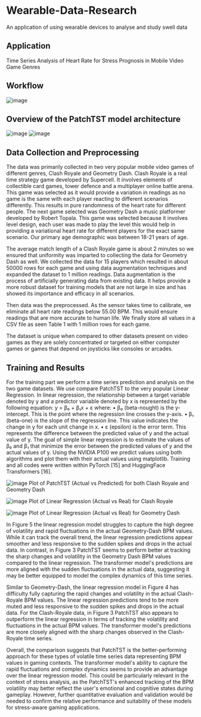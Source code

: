 # Wearable-Data-Research
An application of using wearable devices to analyse and study swell data

## Application 

Time Series Analysis of Heart Rate for Stress Prognosis in Mobile Video Game Genres

## Workflow 

![image](https://github.com/user-attachments/assets/d441788b-a820-4440-86d9-dc3d183931a1)

## Overview of the PatchTST model architecture 

![image](https://github.com/user-attachments/assets/17466974-8452-4dd2-95a9-e8fd7cc06e8a)
![image](https://github.com/user-attachments/assets/85a42944-e23d-46fa-96e5-ec3c3720d50b)

## Data Collection and Preprocessing

The data was primarily collected in two very popular mobile video games of different genres, Clash Royale and Geometry Dash. Clash Royale is a real time strategy game developed by Supercell. It involves elements of collectible card games, tower defence and a multiplayer online battle arena. This game was selected as it would provide a variation in readings as no game is the same with each player reacting to different scenarios differently. This results in pure randomness of the heart rate for different people. The next game selected was Geometry Dash a music platformer developed by Robert Topala. This game was selected because it involves level design, each user was made to play the level this would help in providing a variational heart rate for different players for the exact same scenario. Our primary age demographic was between 18-21 years of age.

The average match length of a Clash Royale game is about 2 minutes so we ensured that uniformity was imparted to collecting the data for Geometry Dash as well. We collected the data for 15 players which resulted in about 50000 rows for each game and using data augmentation techniques and expanded the dataset to 1 million readings. Data augmentation is the process of artificially generating data from existing data. It helps provide a more robust dataset for training models that are not large in size and has showed its importance and efficacy in all scenarios. 

Then data was the preprocessed. As the sensor takes time to calibrate, we eliminate	all heart rate readings below 55.00 BPM.  This would ensure readings that are more accurate to human life. We finally store all values in a CSV file as seen Table 1 with 1 million rows for each game.

The dataset is unique when compared to other datasets present on video games as they are solely concentrated or targeted on either computer games or games that depend on joysticks like consoles or arcades.

## Training and Results

For the training part we perform a time series prediction and analysis on the two game datasets. We use compare PatchTST to the very popular Linear Regression. 
In linear regression, the relationship between a target variable denoted by y and a predictor variable denoted by x is represented by the following equation:
y = β₀ + β₁x + ε
where:
•	β₀ (beta-nought) is the y-intercept. This is the point where the regression line crosses the y-axis.
•	β₁ (beta-one) is the slope of the regression line. This value indicates the change in y for each unit change in x.
•	ε (epsilon) is the error term. This represents the difference between the predicted value of y and the actual value of y.
The goal of simple linear regression is to estimate the values of β₀ and β₁ that minimize the error between the predicted values of y and the actual values of y.
Using the NVIDIA P100 we predict values using both algorithms and plot them with their actual values using matplotlib. Training and all codes were written within PyTorch [15] and HuggingFace Transformers [16].


![image](https://github.com/user-attachments/assets/6f747782-6e32-4206-9e33-9c51d3efd46e)
Plot of PatchTST (Actual vs Predicted) for both Clash Royale and Geometry Dash

![image](https://github.com/user-attachments/assets/2f1a83c8-7af6-4c9e-9a39-40c92125fcb9)
Plot of Linear Regression (Actual vs Real) for Clash Royale 

![image](https://github.com/user-attachments/assets/2245b070-da24-4387-ade5-3d326890de6b)
Plot of Linear Regression (Actual vs Real) for Geometry Dash

In Figure 5 the linear regression model struggles to capture the high degree of volatility and rapid fluctuations in the actual Geometry-Dash BPM values. While it can track the overall trend, the linear regression predictions appear smoother and less responsive to the sudden spikes and drops in the actual data. In contrast, in Figure 3 PatchTST seems to perform better at tracking the sharp changes and volatility in the Geometry Dash BPM values compared to the linear regression. The transformer model's predictions are more aligned with the sudden fluctuations in the actual data, suggesting it may be better equipped to model the complex dynamics of this time series.

Similar to Geometry-Dash, the linear regression model in Figure 4 has difficulty fully capturing the rapid changes and volatility in the actual Clash-Royale BPM values. The linear regression predictions tend to be more muted and less responsive to the sudden spikes and drops in the actual data. For the Clash-Royale data, in Figure 3 PatchTST also appears to outperform the linear regression in terms of tracking the volatility and fluctuations in the actual BPM values. The transformer model's predictions are more closely aligned with the sharp changes observed in the Clash-Royale time series.

Overall, the comparison suggests that PatchTST is the better-performing approach for these types of volatile time series data representing BPM values in gaming contexts. The transformer model's ability to capture the rapid fluctuations and complex dynamics seems to provide an advantage over the linear regression model. This could be particularly relevant in the context of stress analysis, as the PatchTST's enhanced tracking of the BPM volatility may better reflect the user's emotional and cognitive states during gameplay. However, further quantitative evaluation and validation would be needed to confirm the relative performance and suitability of these models for stress-aware gaming applications.
